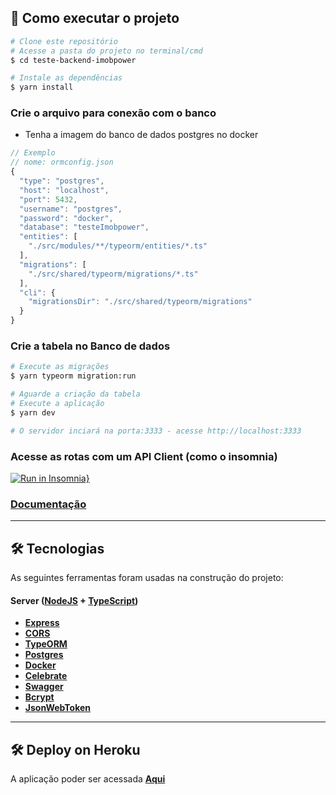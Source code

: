 ## 🚀 Como executar o projeto

```bash
# Clone este repositório
# Acesse a pasta do projeto no terminal/cmd
$ cd teste-backend-imobpower

# Instale as dependências
$ yarn install
```

### Crie o arquivo para conexão com o banco

* Tenha a imagem do banco de dados postgres no docker

```ts
// Exemplo
// nome: ormconfig.json
{
  "type": "postgres",
  "host": "localhost",
  "port": 5432,
  "username": "postgres",
  "password": "docker",
  "database": "testeImobpower",
  "entities": [
    "./src/modules/**/typeorm/entities/*.ts"
  ],
  "migrations": [
    "./src/shared/typeorm/migrations/*.ts"
  ],
  "cli": {
    "migrationsDir": "./src/shared/typeorm/migrations"
  }
}
```

### Crie a tabela no Banco de dados

```bash
# Execute as migrações
$ yarn typeorm migration:run

# Aguarde a criação da tabela
# Execute a aplicação
$ yarn dev

# O servidor inciará na porta:3333 - acesse http://localhost:3333
```

### Acesse as rotas com um API Client (como o insomnia)
[![Run in Insomnia}](https://insomnia.rest/images/run.svg)](https://insomnia.rest/run/?label=Teste%20-%20ImobPower&uri=https%3A%2F%2Fraw.githubusercontent.com%2Fbrhenriq%2Fsimple-landing-page%2Fmain%2Frotas.json)

### **[Documentação](https://teste-imobpower.herokuapp.com/docs/)**

---

## 🛠 Tecnologias

As seguintes ferramentas foram usadas na construção do projeto:

#### **Server**  ([NodeJS](https://nodejs.org/en/)  +  [TypeScript](https://www.typescriptlang.org/))

-   **[Express](https://expressjs.com/)**
-   **[CORS](https://expressjs.com/en/resources/middleware/cors.html)**
-   **[TypeORM](https://typeorm.io)**
-   **[Postgres](https://www.postgresql.org)**
-   **[Docker](https://www.docker.com)**
-   **[Celebrate](https://github.com/arb/celebrate)**
-   **[Swagger](https://swagger.io)**
-   **[Bcrypt](https://www.npmjs.com/package/bcryptjs)**
-   **[JsonWebToken](https://www.npmjs.com/package/jsonwebtoken)**

---

## 🛠 Deploy on Heroku

A aplicação poder ser acessada **[Aqui](https://teste-imobpower.herokuapp.com/)**
